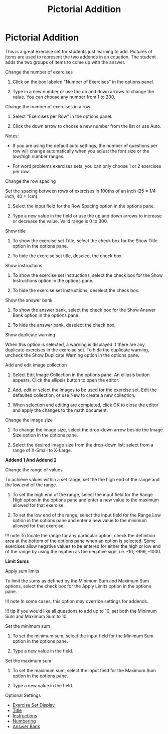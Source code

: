 ﻿---
title: Pictorial Addition
category: activities
---

# Pictorial Addition

This is a great exercise set for students just learning to add. Pictures of items are used to represent the two addends in an equation. The student adds the two groups of items to come up with the answer.

Change the number of exercises

1. Click on the box labeled "Number of Exercises" in the options panel.

2. Type in a new number or use the up and down arrows to change the value. You can choose any number from 1 to 200.

Change the number of exercises in a row

1. Select "Exercises per Row" in the options panel.

2. Click the down arrow to choose a new number from the list or use Auto.

Notes:

- If you are using the default auto settings, the number of questions per row will change automatically when you adjust the font size or the low/high number ranges.

- For word problems exercises sets, you can only choose 1 or 2 exercises per row.

Change the row spacing

Set the spacing between rows of exercises in 100ths of an inch (25 = 1/4 inch, 40 = 1cm).

1. Select the input field for the Row Spacing option in the options pane.

2. Type a new value in the field or use the up and down arrows to increase or decrease the value. Valid range is 0 to 300.

Show title

1. To show the exercise set Title, select the check box for the Show Title option in the options pane.

2. To hide the exercise set title, deselect the check box.

Show instructions

1. To show the exercise set Instructions, select the check box for the Show Instructions option in the options pane.

2. To hide the exercise set instructions, deselect the check box.

Show the answer bank

1. To show the answer bank, select the check box for the Show Answer Bank option in the options pane.

2. To hide the answer bank, deselect the check box.

Show duplicate warning

When this option is selected, a warning is displayed if there are any duplicate exercises in the exercise set. To hide the duplicate warning, uncheck the Show Duplicate Warning option in the options pane.

Add and edit image collection

1. Select Edit Image Collection in the options pane. An ellipsis button appears. Click the ellipsis button to open the editor.

2. Add, edit or select the images to be used for the exercise set. Edit the defaulted collection, or use New to create a new collection.

3. When selection and editing are completed, click OK to close the editor and apply the changes to the math document.

Change the image size

1. To change the image size, select the drop-down arrow beside the Image Size option in the options pane.

2. Select the desired image size from the drop-down list; select from a range of X-Small to X-Large.

**Addend 1 And Addend 2**

Change the range of values

To achieve values within a set range, set the the high end of the range and the low end of the range.

1. To set the high end of the range, select the input field for the Range High option in the options pane and enter a new value to the maximum allowed for that exercise.

2. To set the low end of the range, select the input field for the Range Low option in the options pane and enter a new value to the minimum allowed for that exercise.

!!! note
    To locate the range for any particular option, check the definition area at the bottom of the options pane when an option is selected. Some exercises allow negative values to be entered for either the high or low end of the range by using the hyphen as the negative sign, i.e. -10, -999, -1000.

**Limit Sums**

Apply sum limits

To limit the sums as defined by the Minimum Sum and Maximum Sum options, select the check box for the Apply Limits option in the options pane.

!!! note
    In some cases, this option may override settings for addends.

!!! tip
    If you would like all questions to add up to 10, set both the Minimum Sum and Maximum Sum to 10.

Set the minimum sum

1. To set the minimum sum, select the input field for the Minimum Sum option in the options pane.

2. Type a new value in the field.

Set the maximum sum

1. To set the maximum sum, select the input field for the Maximum Sum option in the options pane.

2. Type a new value in the field.

Optional Settings

- [Exercise Set Display](../../options/exercise-set-display-options.md)
- [Title](../../options/title-display-options.md)
- [Instructions](../../options/instructions-display-options.md)
- [Numbering](../../options/numbering-display-options.md)
- [Answer Bank](../../options/answer-bank-display-options.md)